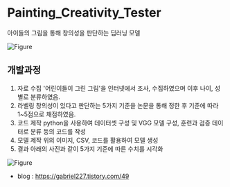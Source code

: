 # Painting_Creativity_Tester

아이들의 그림을 통해 창의성을 판단하는 딥러닝 모델

![Figure](https://github.com/user-attachments/assets/5e4bd3dc-c35f-4414-b129-553da72cc5f0)

개발과정
---
1. 자료 수집
  '어린이들이 그린 그림'을 인터넷에서 조사, 수집하였으며 이후 나이, 성별로 분류하였음.
2. 라벨링
   창의성이 있다고 판단하는 5가지 기준을 논문을 통해 정한 후 기준에 따라 1~5점으로 채점하였음.
3. 코드 제작
  python을 사용하여 데이터셋 구성 및 VGG 모델 구성, 훈련과 검증 데이터로 분류 등의 코드를 작성 
4. 모델 제작
  위의 이미지, CSV, 코드를 활용하여 모델 생성 
5. 결과
   아래의 사진과 같이 5가지 기준에 따른 수치를 시각화

![Figure](https://github.com/user-attachments/assets/f6e1aa6c-09be-488e-97ef-85f6705f6a67)

  - blog : https://gabriel227.tistory.com/49

